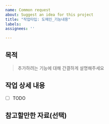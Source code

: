 ```yaml
---
name: Common request
about: Suggest an idea for this project
title: "작업타입: 도메인_기능내용"
labels: 
assignees: ''

---
```


## 목적

> 추가하려는 기능에 대해 간결하게 설명해주세요

## 작업 상세 내용

- [ ] TODO

## 참고할만한 자료(선택)